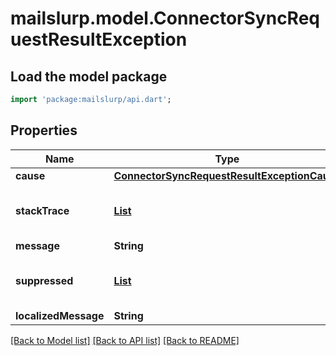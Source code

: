 # mailslurp.model.ConnectorSyncRequestResultException

## Load the model package
```dart
import 'package:mailslurp/api.dart';
```

## Properties
Name | Type | Description | Notes
------------ | ------------- | ------------- | -------------
**cause** | [**ConnectorSyncRequestResultExceptionCause**](ConnectorSyncRequestResultExceptionCause) |  | [optional] 
**stackTrace** | [**List<ConnectorSyncRequestResultExceptionCauseStackTrace>**](ConnectorSyncRequestResultExceptionCauseStackTrace) |  | [optional] [default to const []]
**message** | **String** |  | [optional] 
**suppressed** | [**List<ConnectorSyncRequestResultExceptionCauseSuppressed>**](ConnectorSyncRequestResultExceptionCauseSuppressed) |  | [optional] [default to const []]
**localizedMessage** | **String** |  | [optional] 

[[Back to Model list]](../README#documentation-for-models) [[Back to API list]](../README#documentation-for-api-endpoints) [[Back to README]](../README)


